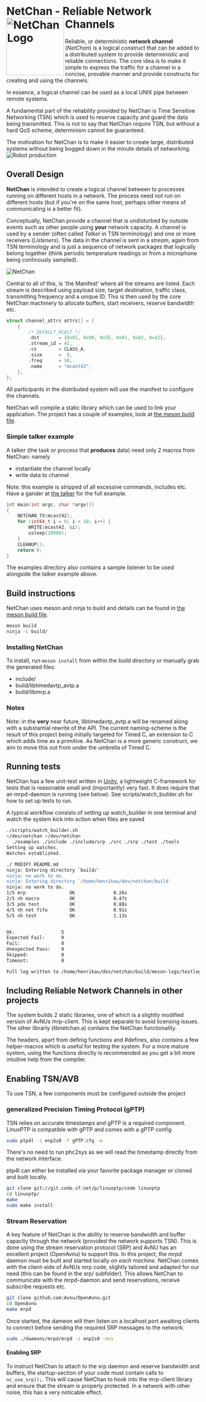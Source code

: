 # NetChan - Reliable Network Channels <img src="/imgs/netchan_logo.png" alt="NetChan Logo" width="150" height="auto" align="left">
Reliable, or deterministic **network channel** (*NetChan*) is a logical
construct that can be added to a distributed system to provide
deterministic and reliable connections. The core idea is to make it
simple to express the traffic for a channel in a concise, provable
manner and provide constructs for creating and using the channels.

In essence, a logical channel can be used as a local UNIX pipe between
remote systems.

A fundamental part of the reliability provided by NetChan is Time
Sensitive Networking (TSN) which is used to reserve capacity and guard
the data being transmitted. This is not to say that NetChan *require*
TSN, but without a hard QoS scheme, determinism cannot be guaranteed.

The motivation for NetChan is to make it easier to create large,
distributed systems without being bogged down in the minute details of
networking.
![Robot production](imgs/robot_production.png)
## Overall Design

**NetChan** is intended to create a logical channel between to processes
running on different hosts in a network. The process need not run on
different hosts (but if you're on the same host, perhaps other means of
communicating is a better fit).

Conceptually, NetChan provide a channel that is undisturbed by outside
events such as other people using **your** network capacity. A channel
is used by a sender (often called *Talker* in TSN terminology) and one
or more receivers (*Listeners*). The data in the channel is sent in a
*stream*, again from TSN terminology and is just a sequence of network
packages that logically belong together (think periodic temperature
readings or from a microphone being continously sampled).

![NetChan](imgs/net_chan.png)

Central to all of this, is 'the Manifest' where all the streams are
listed.  Each stream is described using payload size, target
destination, traffic class, transmitting frequency and a unique ID. This
is then used by the core NetChan machinery to allocate buffers, start
receivers, reserve bandwidth etc.

```C
struct channel_attrs attrs[] = {
	{
		/* DEFAULT_MCAST */
		.dst       = {0x01, 0x00, 0x5E, 0x01, 0x02, 0x42},
		.stream_id = 42,
		.cs 	   = CLASS_A,
		.size      =  8,
		.freq      = 50,
		.name      = "mcast42",
	},
};
```

All participants in the distributed system will use the manifest to
configure the channels.

NetChan will compile a static library which can be used to link your
application. The project has a couple of examples, look at
[the meson build file](meson.build).


### Simple talker example
A talker (the task or process that **produces** data) need only 2 macros
from NetChan: namely
+ instantiate the channel locally
+ write data to channel

Note: this example is stripped of all excessive commands, includes
etc. Have a gander at [the talker](examples/talker.c) for the full example.
```C
int main(int argc, char *argv[])
{
	NETCHAN_TX(mcast42);
	for (int64_t i = 0; i < 10; i++) {
		WRITE(mcast42, &i);
		usleep(20000);
	}
	CLEANUP();
	return 0;
}
```

The examples directory also contains a sample listener to be used
alongside the talker example above.

## Build instructions

NetChan uses meson and ninja to build and details can be found in [the
meson build file](meson.build).

```bash
meson build
ninja -C build/
```

### Installing NetChan
To install, run ```meson install``` from within the build directory or
manually grab the generated files:
+ include/
+ build/libtimedavtp_avtp.a
+ build/libmrp.a


### Notes
Note: in the **very** near future, libtimedavtp_avtp.a will be renamed
along with a substantial rewrite of the API. The current naming-scheme
is the result of this project being initially targeted for Timed C, an
extension to C which adds time as a primitive. As NetChan is a more
generic construct, we aim to move this out from under the umbrella of
Timed C.

## Running tests

NetChan has a few unit-test written in
[Unity](http://www.throwtheswitch.org/unity), a lightweight C-framework
for tests that is reasonable small and (importantly) very fast. It does
require that an mrpd-daemon is running (see below). See
scripts/watch_builder.sh for how to set up tests to run.

A typical workflow consists of setting up watch_builder in one terminal
and watch the system kick into action when files are saved

```bash
./scripts/watch_builder.sh
~/dev/netchan ~/dev/netchan
. ./examples ./include ./include/srp ./src ./srp ./test ./tools
Setting up watches.
Watches established.

./ MODIFY README.md
ninja: Entering directory `build/'
ninja: no work to do.
ninja: Entering directory `/home/henrikau/dev/netchan/build'
ninja: no work to do.
1/5 mrp                OK              0.26s
2/5 nh macro           OK              0.47s
3/5 pdu test           OK              0.88s
4/5 nh net fifo        OK              0.91s
5/5 nh test            OK              1.13s


Ok:                 5
Expected Fail:      0
Fail:               0
Unexpected Pass:    0
Skipped:            0
Timeout:            0

Full log written to /home/henrikau/dev/netchan/build/meson-logs/testlog.txt
```

## Including Reliable Network Channels in other projects

The system builds 2 static libraries, one of which is a slightly
modified version of AvNUs mrp-client. This is kept separate to avoid
licensing issues. The other librarly (libnetchan.a) contains the
NetChan functionality.

The headers, apart from definig functions and #defines, also contains a
few helper-macros which is useful for testing the system. For a more
mature system, using the functions directly is recommended as you get a
bit more intuitive help from the compiler.

## Enabling TSN/AVB

To use TSN, a few components must be configured outside the project
### generalized Precision Timing Protocol (gPTP)

TSN relies on accurate timestamps and gPTP is a required
component. LinuxPTP is compatible with gPTP and comes with a gPTP config

```bash
sudo ptp4l -i enp2s0 -f gPTP.cfg -m
```

There's no need to run phc2sys as we will read the timestamp directly
from the network interface.

ptp4l can either be installed via your favorite package manager or
cloned and built locally.
```bash
git clone git://git.code.sf.net/p/linuxptp/code linuxptp
cd linuxptp/
make
sudo make install
```

### Stream Reservation
A key feature of NetChan is the ability to reserve bandwidth and buffer
capacity through the network (provided the network supports TSN). This
is done using the stream reservation protocol (SRP) and AvNU has an
excellent project (OpenAvnu) to support this. In this project, the
*mrpd* daemon must be built and started locally *on each
machine*. NetChan comes with the client-side of AvNUs mrp code,
slightly tailored and adapted for our need (this can be found in the
srp/ subfolder). This allows NetChan to communicate with the
mrpd-daemon and send reservations, receive subscribe requests etc.

```bash
git clone github.com:Avnu/OpenAvnu.git
cd OpenAvnu
make mrpd
```

Once started, the dameon will then listen on a localhost port
awaiting clients to connect before sending the required SRP messages to
the network.

```bash
sudo ./daemons/mrpd/mrpd -i enp2s0 -mvs
```

#### Enabling SRP
To instruct NetChan to attach to the srp daemon and reserve bandwidth
and buffers, the startup-section of your code must contain calls to
```nc_use_srp();```. This will cause NetChan to hook into the
mrp-client library and ensure that the stream is properly protected. In
a network with other noise, this has a very noticable effect.
